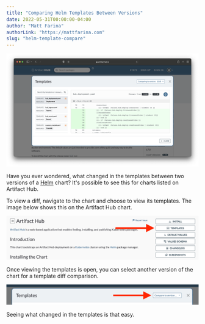 ```yaml
---
title: "Comparing Helm Templates Between Versions"
date: 2022-05-31T00:00:00-04:00
author: "Matt Farina"
authorLink: "https://mattfarina.com"
slug: "helm-template-compare"
---
```


![A template diff for the Artifact Hub chart](diff.png)

Have you ever wondered, what changed in the templates between two versions of a [Helm](https://helm.sh) chart? It's possible to see this for charts listed on Artifact Hub.<!--more-->

To view a diff, navigate to the chart and choose to view its templates. The image below shows this on the Artifact Hub chart.

![Pointing out where you can access templates](templates.png)

Once viewing the templates is open, you can select another version of the chart for a template diff comparison.

![Pointing out where the compare menu is located](compare.png)

Seeing what changed in the templates is that easy.
